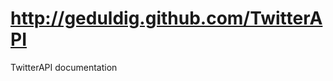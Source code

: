 http://geduldig.github.com/TwitterAPI
=====================================

TwitterAPI documentation
